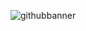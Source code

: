 ![githubbanner](https://user-images.githubusercontent.com/107937483/195943778-e5528e2e-bb65-4bcf-9afb-8cd9bff20227.png)

